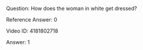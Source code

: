 Question: How does the woman in white get dressed?

Reference Answer: 0

Video ID: 4181802718

Answer: 1

